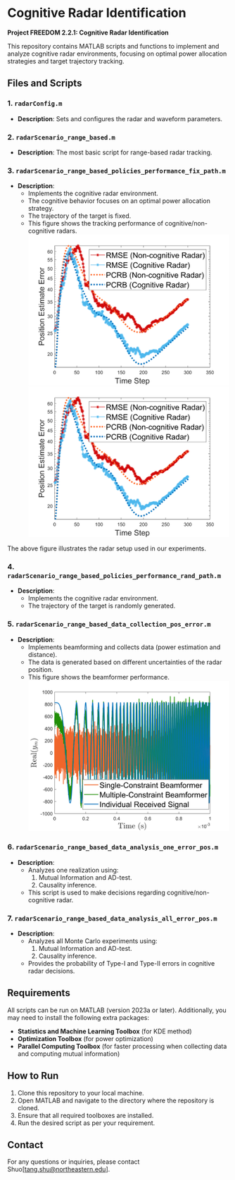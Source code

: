 # Cognitive Radar Identification
**Project FREEDOM 2.2.1: Cognitive Radar Identification**

This repository contains MATLAB scripts and functions to implement and analyze cognitive radar environments, focusing on optimal power allocation strategies and target trajectory tracking.

## Files and Scripts

### 1. `radarConfig.m`
- **Description**: Sets and configures the radar and waveform parameters.

### 2. `radarScenario_range_based.m`
- **Description**: The most basic script for range-based radar tracking.

### 3. `radarScenario_range_based_policies_performance_fix_path.m`
- **Description**: 
  - Implements the cognitive radar environment.
  - The cognitive behavior focuses on an optimal power allocation strategy.
  - The trajectory of the target is fixed.
  - This figure shows the tracking performance of cognitive/non-cognitive radars.
    ![Tracking Performance](figs/policies_comparison_1.png)
    <img src="figs/policies_comparison_1.png" alt="Tracking Performance" width="600" />

The above figure illustrates the radar setup used in our experiments.

### 4. `radarScenario_range_based_policies_performance_rand_path.m`
- **Description**: 
  - Implements the cognitive radar environment.
  - The trajectory of the target is randomly generated.

### 5. `radarScenario_range_based_data_collection_pos_error.m`
- **Description**: 
  - Implements beamforming and collects data (power estimation and distance).
  - The data is generated based on different uncertainties of the radar position.
  - This figure shows the beamformer performance.
  ![Beamformer Performance](figs/comparison_beamformer_output.png)

### 6. `radarScenario_range_based_data_analysis_one_error_pos.m`
- **Description**: 
  - Analyzes one realization using:
    1. Mutual Information and AD-test.
    2. Causality inference.
  - This script is used to make decisions regarding cognitive/non-cognitive radar.

### 7. `radarScenario_range_based_data_analysis_all_error_pos.m`
- **Description**: 
  - Analyzes all Monte Carlo experiments using:
    1. Mutual Information and AD-test.
    2. Causality inference.
  - Provides the probability of Type-I and Type-II errors in cognitive radar decisions.

## Requirements

All scripts can be run on MATLAB (version 2023a or later). Additionally, you may need to install the following extra packages:

- **Statistics and Machine Learning Toolbox** (for KDE method)
- **Optimization Toolbox** (for power optimization)
- **Parallel Computing Toolbox** (for faster processing when collecting data and computing mutual information)

## How to Run

1. Clone this repository to your local machine.
2. Open MATLAB and navigate to the directory where the repository is cloned.
3. Ensure that all required toolboxes are installed.
4. Run the desired script as per your requirement.

## Contact

For any questions or inquiries, please contact Shuo[tang.shu@northeastern.edu].
